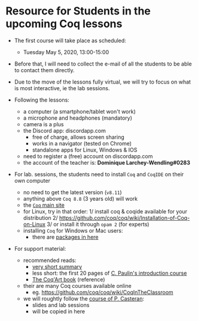 # Resource for Students in the upcoming Coq lessons

- The first course will take place as scheduled:
  * Tuesday May 5, 2020, 13:00-15:00

- Before that, I will need to collect the e-mail
  of all the students to be able to contact them
  directly.

- Due to the move of the lessons fully virtual, we will
  try to focus on what is most interactive,
  ie the lab sessions.

- Following the lessons:
  * a computer (a smartphone/tablet won't work)
  * a microphone and headphones (mandatory)
  * camera is a plus
  * the Discord app: discordapp.com
    - free of charge, allows screen sharing
    - works in a navigator (tested on Chrome)
    - standalone apps for Linux, Windows & IOS
  - need to register a (free) account on discordapp.com
  - the account of the teacher is: **Dominique Larchey-Wendling#0283**

- For lab. sessions, the students need to install
  `Coq` and `CoqIDE` on their own computer
  - no need to get the latest version (`v8.11`)
  - anything above `Coq 8.8` (3 years old) will work
  - the [`Coq` main site](https://coq.inria.fr)
  - for Linux, try in that order:
    1/ install coq & coqide available for your distribution
    2/ https://github.com/coq/coq/wiki/Installation-of-Coq-on-Linux
    3/ or install it through `opam 2` (for experts)
  - installing `Coq` for Windows or Mac users:
    - there are [packages in here](https://github.com/coq/coq/releases/tag/V8.11.0)

- For support material:
  - recommended reads:
    - [very short summary](https://coq.inria.fr/a-short-introduction-to-coq)
    - less short: the first 20 pages of [C. Paulin's introduction course](https://www.lri.fr/~paulin/LASER/course-notes.pdf) 
    - [The Coq'Art book](https://www.labri.fr/perso/casteran/CoqArt) (reference)
  - their are many Coq courses available online
    - eg. https://github.com/coq/coq/wiki/CoqInTheClassroom
  - we will roughtly follow the [course of P. Casteran](https://www.labri.fr/perso/casteran/FM/Logique):
    - slides and lab sessions
    - will be copied in here

